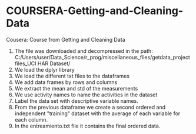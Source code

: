 # COURSERA-Getting-and-Cleaning-Data
Cousera: Course from Getting and Cleaning Data
1. The file was downloaded and decompressed in the path:
C:/Users/user/Data_Science/r_prog/miscellaneous_files/getdata_projectfiles_UCI HAR Dataset/
2. We load the dplyr library
3. We load the different txt files to the dataframes
4. We add data frames by rows and columns
5. We extract the mean and std of the measurements
6. We use activity names to name the activities in the dataset
7. Label the data set with descriptive variable names.
8. From the previous dataframe we create a second ordered and independent "training" dataset with the average of each variable for each column.
9. In the entreamiento.txt file it contains the final ordered data.
